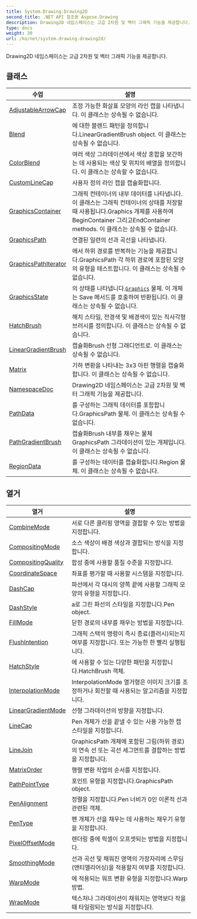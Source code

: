 ```yaml
---
title: System.Drawing.Drawing2D
second_title: .NET API 참조용 Aspose.Drawing
description: Drawing2D 네임스페이스는 고급 2차원 및 벡터 그래픽 기능을 제공합니다.
type: docs
weight: 30
url: /ko/net/system.drawing.drawing2d/
---
```

Drawing2D 네임스페이스는 고급 2차원 및 벡터 그래픽 기능을 제공합니다.

## 클래스

| 수업 | 설명 |
| --- | --- |
| [AdjustableArrowCap](./adjustablearrowcap/) | 조정 가능한 화살표 모양의 라인 캡을 나타냅니다. 이 클래스는 상속될 수 없습니다. |
| [Blend](./blend/) | 에 대한 블렌드 패턴을 정의합니다.LinearGradientBrush object. 이 클래스는 상속될 수 없습니다. |
| [ColorBlend](./colorblend/) | 여러 색상 그라데이션에서 색상 혼합을 보간하는 데 사용되는 색상 및 위치의 배열을 정의합니다. 이 클래스는 상속할 수 없습니다. |
| [CustomLineCap](./customlinecap/) | 사용자 정의 라인 캡을 캡슐화합니다. |
| [GraphicsContainer](./graphicscontainer/) | 그래픽 컨테이너의 내부 데이터를 나타냅니다. 이 클래스는 그래픽 컨테이너의 상태를 저장할 때 사용됩니다.Graphics 개체를 사용하여BeginContainer 그리고EndContainer methods. 이 클래스는 상속될 수 없습니다. |
| [GraphicsPath](./graphicspath/) | 연결된 일련의 선과 곡선을 나타냅니다. |
| [GraphicsPathIterator](./graphicspathiterator/) | 에서 하위 경로를 반복하는 기능을 제공합니다.GraphicsPath 각 하위 경로에 포함된 모양의 유형을 테스트합니다. 이 클래스는 상속될 수 없습니다. |
| [GraphicsState](./graphicsstate/) | 의 상태를 나타냅니다.[`Graphics`](../system.drawing/graphics/) 물체. 이 개체는 Save 메서드를 호출하여 반환됩니다. 이 클래스는 상속될 수 없습니다. |
| [HatchBrush](./hatchbrush/) | 해치 스타일, 전경색 및 배경색이 있는 직사각형 브러시를 정의합니다. 이 클래스는 상속될 수 없습니다. |
| [LinearGradientBrush](./lineargradientbrush/) | 캡슐화Brush 선형 그래디언트로. 이 클래스는 상속될 수 없습니다. |
| [Matrix](./matrix/) | 기하 변환을 나타내는 3x3 아핀 행렬을 캡슐화합니다. 이 클래스는 상속될 수 없습니다. |
| [NamespaceDoc](./namespacedoc/) | Drawing2D 네임스페이스는 고급 2차원 및 벡터 그래픽 기능을 제공합니다. |
| [PathData](./pathdata/) | 를 구성하는 그래픽 데이터를 포함합니다.GraphicsPath 물체. 이 클래스는 상속될 수 없습니다. |
| [PathGradientBrush](./pathgradientbrush/) | 캡슐화Brush 내부를 채우는 물체GraphicsPath 그라데이션이 있는 개체입니다. 이 클래스는 상속될 수 없습니다. |
| [RegionData](./regiondata/) | 를 구성하는 데이터를 캡슐화합니다.Region 물체. 이 클래스는 상속될 수 없습니다. |
## 열거

| 열거 | 설명 |
| --- | --- |
| [CombineMode](./combinemode/) | 서로 다른 클리핑 영역을 결합할 수 있는 방법을 지정합니다. |
| [CompositingMode](./compositingmode/) | 소스 색상이 배경 색상과 결합되는 방식을 지정합니다. |
| [CompositingQuality](./compositingquality/) | 합성 중에 사용할 품질 수준을 지정합니다. |
| [CoordinateSpace](./coordinatespace/) | 좌표를 평가할 때 사용할 시스템을 지정합니다. |
| [DashCap](./dashcap/) | 파선에서 각 대시의 양쪽 끝에 사용할 그래픽 모양의 유형을 지정합니다. |
| [DashStyle](./dashstyle/) | a로 그린 파선의 스타일을 지정합니다.Pen object. |
| [FillMode](./fillmode/) | 닫힌 경로의 내부를 채우는 방법을 지정합니다. |
| [FlushIntention](./flushintention/) | 그래픽 스택의 명령이 즉시 종료(플러시)되는지 여부를 지정합니다. 또는 가능한 한 빨리 실행됩니다. |
| [HatchStyle](./hatchstyle/) | 에 사용할 수 있는 다양한 패턴을 지정합니다.HatchBrush 객체. |
| [InterpolationMode](./interpolationmode/) | InterpolationMode 열거형은 이미지 크기를 조정하거나 회전할 때 사용되는 알고리즘을 지정합니다. |
| [LinearGradientMode](./lineargradientmode/) | 선형 그라데이션의 방향을 지정합니다. |
| [LineCap](./linecap/) | Pen 개체가 선을 끝낼 수 있는 사용 가능한 캡 스타일을 지정합니다. |
| [LineJoin](./linejoin/) | GraphicsPath 개체에 포함된 그림(하위 경로)의 연속 선 또는 곡선 세그먼트를 결합하는 방법을 지정합니다. |
| [MatrixOrder](./matrixorder/) | 행렬 변환 작업의 순서를 지정합니다. |
| [PathPointType](./pathpointtype/) | 포인트 유형을 지정합니다.GraphicsPath object. |
| [PenAlignment](./penalignment/) | 정렬을 지정합니다.Pen 너비가 0인 이론적 선과 관련된 객체. |
| [PenType](./pentype/) | 펜 개체가 선을 채우는 데 사용하는 채우기 유형을 지정합니다. |
| [PixelOffsetMode](./pixeloffsetmode/) | 렌더링 중에 픽셀이 오프셋되는 방법을 지정합니다. |
| [SmoothingMode](./smoothingmode/) | 선과 곡선 및 채워진 영역의 가장자리에 스무딩(앤티앨리어싱)을 적용할지 여부를 지정합니다. |
| [WarpMode](./warpmode/) | 에 적용되는 워프 변환 유형을 지정합니다.Warp 방법. |
| [WrapMode](./wrapmode/) | 텍스처나 그라데이션이 채워지는 영역보다 작을 때 타일링되는 방식을 지정합니다. |



